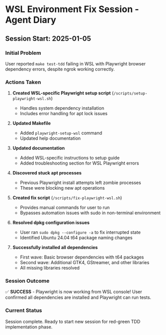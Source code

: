 # WSL Environment Fix Session - Agent Diary

## Session Start: 2025-01-05

### Initial Problem
User reported `make test-tdd` failing in WSL with Playwright browser dependency errors, despite ngrok working correctly.

### Actions Taken

1. **Created WSL-specific Playwright setup script** (`/scripts/setup-playwright-wsl.sh`)
   - Handles system dependency installation
   - Includes error handling for apt lock issues

2. **Updated Makefile**
   - Added `playwright-setup-wsl` command
   - Updated help documentation

3. **Updated documentation**
   - Added WSL-specific instructions to setup guide
   - Added troubleshooting section for WSL Playwright errors

4. **Discovered stuck apt processes**
   - Previous Playwright install attempts left zombie processes
   - These were blocking new apt operations

5. **Created fix script** (`/scripts/fix-playwright-wsl.sh`)
   - Provides manual commands for user to run
   - Bypasses automation issues with sudo in non-terminal environment

6. **Resolved dpkg configuration issues**
   - User ran `sudo dpkg --configure -a` to fix interrupted state
   - Identified Ubuntu 24.04 t64 package naming changes

7. **Successfully installed all dependencies**
   - First wave: Basic browser dependencies with t64 packages
   - Second wave: Additional GTK4, GStreamer, and other libraries
   - All missing libraries resolved

### Session Outcome
✅ **SUCCESS** - Playwright is now working from WSL console! User confirmed all dependencies are installed and Playwright can run tests.

### Current Status
Session complete. Ready to start new session for red-green TDD implementation phase.